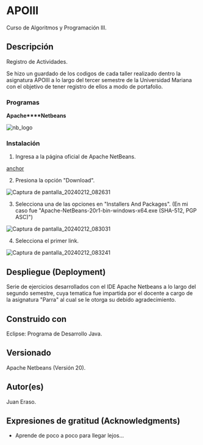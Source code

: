 # APOIII

Curso de Algoritmos y Programación III.

## Descripción
Registro de Actividades.

Se hizo un guardado de los codigos de cada taller realizado dentro la asignatura APOIII 
a lo largo del tercer semestre de la Universidad Mariana con el objetivo de tener registro de ellos 
a modo de portafolio.

### Programas

**Apache****Netbeans**

![nb_logo](https://github.com/JuanEraso23/APOIII/assets/144852394/c643765f-6565-4ddd-9f9b-18ffcd175577)

### Instalación

1. Ingresa a la página oficial de Apache NetBeans.

[anchor](https://netbeans.apache.org/front/main/)

2. Presiona la opción "Download".

![Captura de pantalla_20240212_082631](https://github.com/JuanEraso23/APOIII/assets/144852394/cee67e70-b518-42d8-aee3-f2945c215f44)

3. Selecciona una de las opciones en "Installers And Packages".
(En mi caso fue "Apache-NetBeans-20r1-bin-windows-x64.exe (SHA-512, PGP ASC)")
   
![Captura de pantalla_20240212_083031](https://github.com/JuanEraso23/APOIII/assets/144852394/6442027d-04c9-49fd-9706-e5bbc9d23f55)

4. Selecciona el primer link.

![Captura de pantalla_20240212_083241](https://github.com/JuanEraso23/APOIII/assets/144852394/af0ae85d-bbc8-45f5-8a91-e272141244a4)

## Despliegue (Deployment)

Serie de ejercicios desarrollados con el IDE Apache Netbeans a lo largo del segundo semestre, 
cuya tematica fue impartida por el docente a cargo de la asignatura "Parra" 
al cual se le otorga su debido agradecimiento.

## Construido con

Eclipse: Programa de Desarrollo Java.

## Versionado

Apache Netbeans (Versión 20).

## Autor(es)

Juan Eraso.

## Expresiones de gratitud (Acknowledgments)

* Aprende de poco a poco para llegar lejos...
